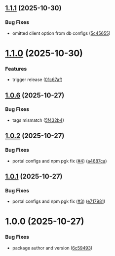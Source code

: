## [1.1.1](https://github.com/advcomm/tenant_replication_postgres/compare/v1.1.0...v1.1.1) (2025-10-30)


### Bug Fixes

* omitted client option from db configs ([5c45655](https://github.com/advcomm/tenant_replication_postgres/commit/5c456559ff05f303503cef81f5b984774703d714))

# [1.1.0](https://github.com/advcomm/tenant_replication_postgres/compare/v1.0.6...v1.1.0) (2025-10-30)


### Features

* trigger release ([01c67af](https://github.com/advcomm/tenant_replication_postgres/commit/01c67afd80d9c3fe1ef88dfdfc8beb3b8b8afd4e))

## [1.0.6](https://github.com/advcomm/tenant_replication_postgres/compare/v1.0.5...v1.0.6) (2025-10-27)


### Bug Fixes

* tags mismatch ([5f432b4](https://github.com/advcomm/tenant_replication_postgres/commit/5f432b422bfe78d3c4deccb8ff52341dc1864cc9))

## [1.0.2](https://github.com/advcomm/tenant_replication_postgres/compare/v1.0.1...v1.0.2) (2025-10-27)


### Bug Fixes

* portal configs and npm pgk fix ([#4](https://github.com/advcomm/tenant_replication_postgres/issues/4)) ([a4687ca](https://github.com/advcomm/tenant_replication_postgres/commit/a4687cacedf9be05aad59dcfd1a42cf8484924ea))

## [1.0.1](https://github.com/advcomm/tenant_replication_postgres/compare/v1.0.0...v1.0.1) (2025-10-27)


### Bug Fixes

* portal configs and npm pgk fix ([#3](https://github.com/advcomm/tenant_replication_postgres/issues/3)) ([e717981](https://github.com/advcomm/tenant_replication_postgres/commit/e7179811ae52d1f36b622fc4a0894c4572df480f))

# 1.0.0 (2025-10-27)


### Bug Fixes

* package author and version ([6c59493](https://github.com/advcomm/tenant_replication_postgres/commit/6c59493cb87127db3653189951cc11cb8f137bf6))
